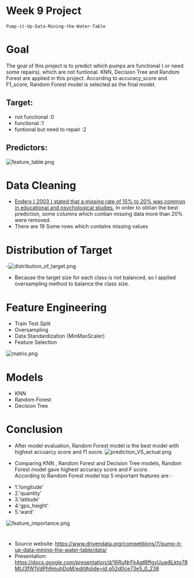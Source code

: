 # Week 9 Project  
`Pump-it-Up-Data-Mining-the-Water-Table`

# Goal
The goal of this project is to predict which pumps are functional ( or need some repairs), which are not funtional. KNN, Decision Tree and Random Forest are applied in this project. According to accuracy_score and F1_score, Random Forest model is selected as the final model. 

## Target: 
- not functional :0
- functional :1
- funtional but need to repair :2

## Predictors:
![feature_table.png](feature_table.png)
           
# Data Cleaning
- [Enders ( 2003 ) stated that a missing rate of 15% to 20% was common in educational and psychological studies.](https://psycnet.apa.org/record/2003-09632-006) In order to obtian the best prediction, some columns which contian missing data more than 20% were removed. 
- There are 19 Some rows which contains missing values 

# Distribution of Target
-![distribution_of_target.png](distribution_of_target.png)
 - Because the target size for each class is not balanced, so I applied oversampling method to balance the class size.
 
# Feature Engineering
- Train Test Split
- Oversampling
- Data Standardization (MinMaxScaler)
- Feature Selection
  
![matrix.png](matrix.png)


# Models
- KNN         
- Random Forest 
- Decision Tree

# Conclusion
- After model evaluation, Random Forest model is the best model with highest accuarcy score and f1 socre. 
 ![prediction_VS_actual.png](prediction_VS_actual.png)
  
- Comparing KNN , Random Forest and Decision Tree models, Random Forest model gave highest accuracy score and F score.  
According to Random Forest model top 5 important features are :
 * 1.'longitude' 
 * 2.'quantity'
 * 3.'latitude'
 * 4.'gps_height'
 * 5.'ward'
 
 ![feature_importance.png](feature_importance.png)

 
 #    
- Source website: https://www.drivendata.org/competitions/7/pump-it-up-data-mining-the-water-table/data/
- Presentation:
https://docs.google.com/presentation/d/16RuNrFkAatRffgyUuw8Lktg78MtJ3fW1VdPh9muhDoM/edit#slide=id.g52d0ce73e5_0_238
